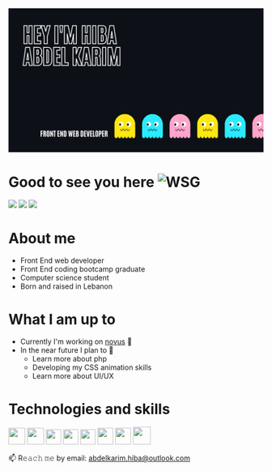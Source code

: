 <img src = "banner.png">

# Good to see you here <img src="https://emoji.gg/assets/emoji/6852-wsg.gif" width="35px" alt="WSG">
<a href="https://www.linkedin.com/in/hiba-abdel-karim/"><img src = "https://img.shields.io/badge/Linkedin-blue?style=for-the-badge"/></a> <a href="https://codepen.io/harkibit" title="codepen"><img src = "https://img.shields.io/badge/Codepen-lightgrey?style=for-the-badge"/></a> <a href="https://harkibit.medium.com/" title="medium"> <img src = "https://img.shields.io/badge/Medium-black?style=for-the-badge"/></a>

# About me 
- Front End web developer
- Front End coding bootcamp graduate
- Computer science student 
- Born and raised in Lebanon

# What I am up to 
- Currently I'm working on [novus](https://github.com/harkibit/novus) 🔨
- In the near future I plan to 🎯 
  - Learn more about php 
  - Developing my CSS animation skills
  - Learn more about UI/UX

# Technologies and skills
<img src="https://pics.freeicons.io/uploads/icons/png/20167174151551942641-512.png" width="33" height="33"> <img src="https://pics.freeicons.io/uploads/icons/png/21088442871540553614-512.png" width="33" height="33"> <img src="https://pics.freeicons.io/uploads/icons/png/21337745421536211768-512.png" width="30" height="30"> <img src="https://pics.freeicons.io/uploads/icons/png/14072054271548141949-512.png" width="30" height="30">  <img src="https://pics.freeicons.io/uploads/icons/png/6655067911551942823-512.png" width="30" height="30">  <img src="https://pics.freeicons.io/uploads/icons/png/19681752361536207300-512.png" width="31" height="33"> <img src="https://material-ui.com/static/logo.png" width="31" height="33"> <img src="https://pics.freeicons.io/uploads/icons/png/6714929121551953707-512.png" width="35" height="35">


📫 R𝚎𝚊𝚌𝚑 𝚖𝚎 by email:
abdelkarim.hiba@outlook.com

